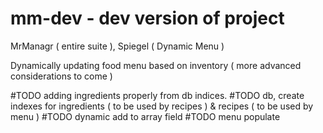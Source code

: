 # mm-dev - dev version of project

MrManagr ( entire suite ), Spiegel ( Dynamic Menu )

Dynamically updating food menu based on inventory ( more advanced considerations to come )

#TODO adding ingredients properly from db indices.
#TODO db, create indexes for ingredients ( to be used by recipes ) & recipes ( to be used by menu )
#TODO dynamic add to array field
#TODO menu populate
